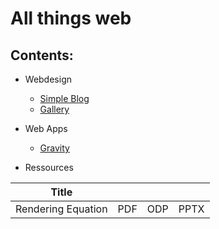 # All things web

## Contents:
- Webdesign
	- [Simple Blog](https://limethaw.github.io/webdesign/simpleblog)
	- [Gallery](https://limethaw.github.io/webdesign/gallery)

- Web Apps
	- [Gravity](https://limethaw.github.io/gravity)
	
- Ressources

| Title | | | |
| --- | --- | --- | --- |
| Rendering Equation | PDF | ODP | PPTX |
